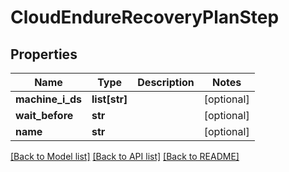 # CloudEndureRecoveryPlanStep

## Properties
Name | Type | Description | Notes
------------ | ------------- | ------------- | -------------
**machine_i_ds** | **list[str]** |  | [optional]
**wait_before** | **str** |  | [optional]
**name** | **str** |  | [optional]

[[Back to Model list]](API_README.md#documentation-for-models) [[Back to API list]](API_README.md#documentation-for-api-endpoints) [[Back to README]](API_README.md)

